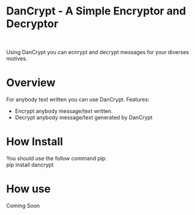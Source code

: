 <h1>DanCrypt - A Simple Encryptor and Decryptor</h1><br />
<p>Using DanCrypt you can ecnrypt and decrypt messages for your diverses motives.</p>
<h1>Overview</h1>
<p>For anybody text written you can use DanCrypt. Features:</p>
<ul>
<li>Encrypt anybody message/text written.</li>
<li>Decrypt anybody message/text generated by DanCrypt</li>
</ul>
<h1>How Install</h1>
<p>You should use the follow command pip:<br /> pip install dancrypt </p>
<h1>How use</h1>
<p>Coming Soon</p>


